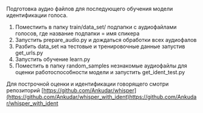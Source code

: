 Подготовка аудио файлов для последующего обучения модели идентификации голоса.

1) Поместиить в папку train/data_set/ подпапки с аудиофайлами голосов, где название подпапки = имя спикера
2) Запустить prepare_audio.py и дождаться обработки всех аудиофалов
3) Разбить data_set на тестовые и тренировочные данные запустив get_urls.py
4) Запустить обучение learn.py
5) Поместить в папку random_samples незнакомые аудиофайлы для оценки работоспособности модели и запустить get_ident_test.py


Для построчной оценки и идентификации говорящего смотри репозиторий [https://github.com/Ankudar/whisper](https://github.com/Ankudar/whisper_with_ident)https://github.com/Ankudar/whisper_with_ident

